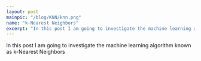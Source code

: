 ```yaml
---
layout: post
mainpic: "/blog/KNN/knn.png"
name: "k-Nearest Neighbors"
excerpt: "In this post I am going to investigate the machine learning algorithm known as k-Nearest Neighbors"
---
```

In this post I am going to investigate the machine learning algorithm known as k-Nearest Neighbors
